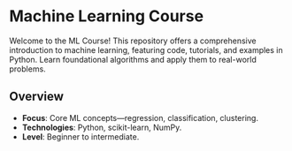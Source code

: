 # Machine Learning Course

Welcome to the ML Course! This repository offers a comprehensive introduction to machine learning, featuring code, tutorials, and examples in Python. Learn foundational algorithms and apply them to real-world problems.

## Overview
- **Focus**: Core ML concepts—regression, classification, clustering.
- **Technologies**: Python, scikit-learn, NumPy.
- **Level**: Beginner to intermediate.
